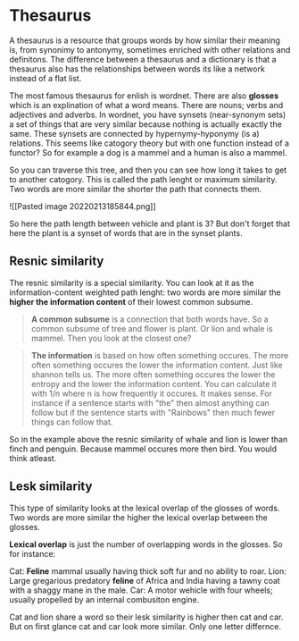 # Thesaurus
A thesaurus is a resource that groups words by how similar their meaning is, from synonimy to antonymy, sometimes enriched with other relations and definitons. The difference between a thesaurus and a dictionary is that a thesaurus also has the relationships between words its like a network instead of a flat list. 

The most famous thesaurus for enlish is wordnet. There are also **glosses** which is an explination of what a word means. There are nouns; verbs and adjectives and adverbs. In wordnet, you have synsets (near-synonym sets) a set of things that are very similar because nothing is actually exactly the same. These synsets are connected by hypernymy-hyponymy (is a) relations. This seems like catogory theory but with one function instead of a functor? So for example a dog is a mammel and a human is also a mammel. 

So you can traverse this tree, and then you can see how long it takes to get to another catogory. This is called the path lenght or maximum similarity. Two words are more similar the shorter the path that connects them.

![[Pasted image 20220213185844.png]]

So here the path length between vehicle and plant is 3? But don't forget that here the plant is a synset of words that are in the synset plants. 

## Resnic similarity
The resnic similarity is a special similarity. You can look at it as the information-content weighted path lenght: two words are more similar the **higher the information content** of their lowest common subsume. 

> **A common subsume** is a connection that both words have. So a common subsume of tree and flower is plant. Or lion and whale is mammel. Then you look at the closest one?

> **The information** is based on how often something occures. The more often something occures the lower the information content. Just like shannon tells us. The more often something occures the lower the entropy and the lower the information content. You can calculate it with 1/n where n is how frequently it occures. 
> It makes sense. For instance if a sentence starts with "the" then almost anything can follow but if the sentence starts with "Rainbows" then much fewer things can follow that.

So in the example above the resnic similarity of whale and lion is lower than finch and penguin. Because mammel occures more then bird. You would think atleast. 

## Lesk similarity
This type of similarity looks at the lexical overlap of the glosses of words. Two words are more similar the higher the lexical overlap between the glosses.

**Lexical overlap** is just the number of overlapping words in the glosses. So for instance: 

Cat: **Feline** mammal usually having thick soft fur and no ability to roar. 
Lion: Large gregarious predatory **feline** of Africa and India having a tawny coat with a shaggy mane in the male. 
Car: A motor wehicle with four wheels; usually propelled by an internal combusiton engine. 

Cat and lion share a word so their lesk similarity is higher then cat and car. But on first glance cat and car look more similar. Only one letter differnce. 